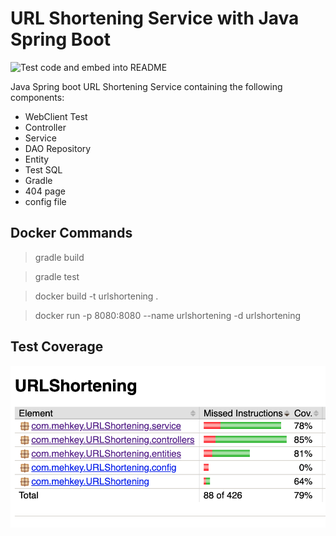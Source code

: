 
# URL Shortening Service with Java Spring Boot


![Test code and embed into README](https://github.com/mehkey/spring-boot-java-URL-Shortening-web-service/actions/workflows/gradle.yml/badge.svg)

Java Spring boot URL Shortening Service containing the following components:

+ WebClient Test
+ Controller
+ Service
+ DAO Repository
+ Entity
+ Test SQL
+ Gradle
+ 404 page
+ config file

## Docker Commands

> gradle build

> gradle test

> docker build -t urlshortening .

> docker run -p 8080:8080 --name urlshortening -d urlshortening


## Test Coverage

![Test Coverage](./TestCoverage.png)

